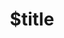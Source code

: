 ---
title: $title
second_title: Referencia de API de Aspose.BarCode para .NET
description: $description
type: docs
weight: $weight
url: /es/net/$ref/
---